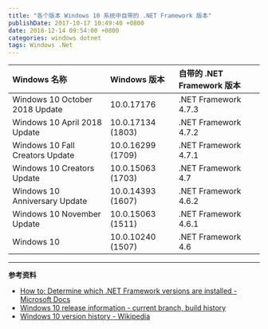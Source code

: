 ```yaml
---
title: "各个版本 Windows 10 系统中自带的 .NET Framework 版本"
publishDate: 2017-10-17 10:49:40 +0800
date: 2018-12-14 09:54:00 +0800
categories: windows dotnet
tags: Windows .Net
---
```


Windows 名称 | Windows 版本 | 自带的 .NET Framework 版本
:-|:-|:-
Windows 10 October 2018 Update | 10.0.17176 | .NET Framework 4.7.3
Windows 10 April 2018 Update | 10.0.17134 (1803) | .NET Framework 4.7.2
Windows 10 Fall Creators Update | 10.0.16299 (1709) | .NET Framework 4.7.1
Windows 10 Creators Update | 10.0.15063 (1703) | .NET Framework 4.7
Windows 10 Anniversary Update | 10.0.14393 (1607) | .NET Framework 4.6.2
Windows 10 November Update | 10.0.15063 (1511) | .NET Framework 4.6.1
Windows 10 | 10.0.10240 (1507) | .NET Framework 4.6

---

**参考资料**
- [How to: Determine which .NET Framework versions are installed -Microsoft Docs](https://docs.microsoft.com/en-us/dotnet/framework/migration-guide/how-to-determine-which-versions-are-installed?wt.mc_id=MVP)
- [Windows 10 release information - current branch, build history](https://technet.microsoft.com/en-us/windows/release-info.aspx)
- [Windows 10 version history - Wikipedia](https://en.wikipedia.org/wiki/Windows_10_version_history)
